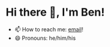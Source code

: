 # Hi there 👋, I'm Ben!
- 📫 How to reach me: [email](mailto:bacarpenter04@gmail.com)!
- 😄 Pronouns: he/him/his
